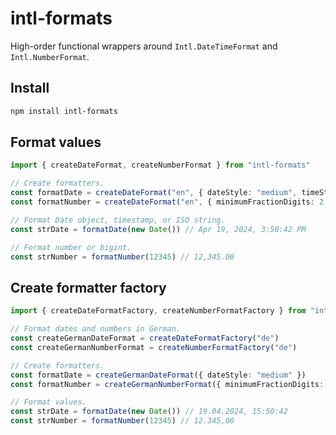 # intl-formats

High-order functional wrappers around `Intl.DateTimeFormat` and `Intl.NumberFormat`.

## Install

```sh
npm install intl-formats
```

## Format values

```ts
import { createDateFormat, createNumberFormat } from "intl-formats"

// Create formatters.
const formatDate = createDateFormat("en", { dateStyle: "medium", timeStyle: "medium" })
const formatNumber = createDateFormat("en", { minimumFractionDigits: 2 })

// Format Date object, timestamp, or ISO string.
const strDate = formatDate(new Date()) // Apr 19, 2024, 3:50:42 PM

// Format number or bigint.
const strNumber = formatNumber(12345) // 12,345.00
```

## Create formatter factory

```ts
import { createDateFormatFactory, createNumberFormatFactory } from "intl-formats"

// Format dates and numbers in German.
const createGermanDateFormat = createDateFormatFactory("de")
const createGermanNumberFormat = createNumberFormatFactory("de")

// Create formatters.
const formatDate = createGermanDateFormat({ dateStyle: "medium" })
const formatNumber = createGermanNumberFormat({ minimumFractionDigits: 2 })

// Format values.
const strDate = formatDate(new Date()) // 19.04.2024, 15:50:42
const strNumber = formatNumber(12345) // 12.345,00
```

